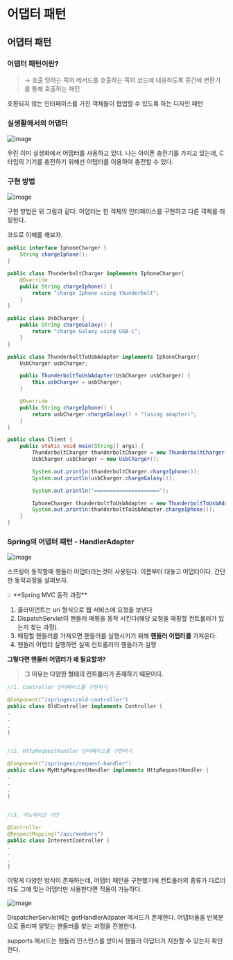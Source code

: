 # 어댑터 패턴

## 어댑터 패턴

### 어댑터 패턴이란?

> → 호출 당하는 쪽의 메서드를 호출하는 쪽의 코드에 대응하도록 중간에 변환기를 통해 호출하는 패턴
> 

호환되지 않는 인터페이스를 가진 객체들이 협업할 수 있도록 하는 디자인 패턴

### 실생활에서의 어댑터

![image](https://github.com/wooni97/Books/assets/55667589/725e7620-bc02-4670-9bc8-85090612b75b)

우린 이미 실생화에서 어댑터를 사용하고 있다. 나는 아이폰 충전기를 가지고 있는데, C타입의 기기를 충전하기 위해선 어탭터를 이용하여 충전할 수 있다.

### 구현 방법

![image](https://github.com/wooni97/Books/assets/55667589/24680c12-68a0-43d9-b68a-66e45504af08)

구현 방법은 위 그림과 같다. 어댑터는 한 객체의 인터페이스를 구현하고 다른 객체를 래핑한다.

코드로 이해를 해보자.

```java
public interface IphoneCharger {
    String chargeIphone();
}

public class ThunderboltCharger implements IphoneCharger{
    @Override
    public String chargeIphone() {
        return "charge Iphone using thunderbolt";
    }
}
```

```java
public class UsbCharger {
    public String chargeGalaxy() {
        return "charge Galaxy using USB-C";
    }
}
```

```java
public class ThunderboltToUsbAdapter implements IphoneCharger{
    UsbCharger usbCharger;

    public ThunderboltToUsbAdapter(UsbCharger usbCharger) {
        this.usbCharger = usbCharger;
    }

    @Override
    public String chargeIphone() {
        return usbCharger.chargeGalaxy() + "(using adapter)";
    }
}
```

```java
public class Client {
    public static void main(String[] args) {
        ThunderboltCharger thunderboltCharger = new ThunderboltCharger();
        UsbCharger usbCharger = new UsbCharger();

        System.out.println(thunderboltCharger.chargeIphone());
        System.out.println(usbCharger.chargeGalaxy());

        System.out.println("=====================");

        IphoneCharger thunderboltToUsbAdapter = new ThunderboltToUsbAdapter(usbCharger);
        System.out.println(thunderboltToUsbAdapter.chargeIphone());
    }
}
```

### Spring의 어댑터 패턴 - HandlerAdapter

![image](https://github.com/wooni97/Books/assets/55667589/fcb9d083-2b30-4b77-b882-cbd91de28d78)

스프링이 동작할때 핸들러 어댑터라는것이 사용된다. 이름부터 대놓고 어댑터이다. 간단한 동작과정을 살펴보자.

<aside>
💡 **Spring MVC 동작 과정**

1. 클라이언트는 uri 형식으로 웹 서비스에 요청을 보낸다
2. DispatchServlet이 핸들러 매핑을 동작 시킨다(해당 요청을 매핑할 컨트롤러가 있는지 찾는 과정).
3. 매핑할 핸들러를 가져오면 핸들러를 실행시키기 위해 **핸들러 어탭터를** 가져온다.
4. 핸들러 어탭터 실행하면 실제 컨트롤러의 핸들러가 실행
</aside>

**그렇다면 핸들러 어댑터가 왜 필요할까?**

> **그 이유는 다양한 형태의 컨트롤러가 존재하기 때문이다.**
> 

```java
//1. Controller 인터페이스를 구현하기

@Component("/springmvc/old-controller")
public class OldController implements Controller {
.
.
.
}
 

//2. HttpRequestHandler 인터페이스를 구현하기

@Component("/springmvc/request-handler")
public class MyHttpRequestHandler implements HttpRequestHandler {
.
.
.
}
 

//3. 어노테이션 기반

@Controller
@RequestMapping("/api/members")
public class InterestController {
.
.
.
}
```

이렇게 다양한 방식이 존재하는데, 어댑터 패턴을 구현했기에 컨트롤러의 종류가 다르더라도 그에 맞는 어댑터만 사용한다면 적용이 가능하다. 

![image](https://github.com/wooni97/Books/assets/55667589/77632698-fa72-4711-9f61-8f2c70963e71)

DispatcherServlet에는 getHandlerAdpater 메서드가 존재한다. 어댑터들을 반복문으로 돌리며 알맞는 핸들러를 찾는 과정을 진행한다.

supports 메서드는 핸들러 인스턴스를 받아서 핸들러 아답터가 지원할 수 있는지 확인한다.
